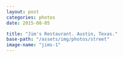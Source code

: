 ```yaml
---
layout: post
categories: photos
date: 2015-08-05

title: "Jim's Restaurant. Austin, Texas."
base-path: "/assets/img/photos/street"
image-name: "jims-1"
---
```

